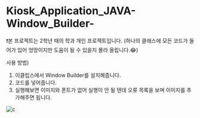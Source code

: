 # Kiosk_Application_JAVA-Window_Builder-
❗본 프로젝트는 2학년 때의 학과 개인 프로젝트입니다.
(하나의 클래스에 모든 코드가 들어가 있어 엉망이지만 도움이 될 수 있을지 몰라 올립니다.😂)

사용 방법)
1. 이클립스에서 Window Builder를 설치해줍니다.
2. 코드를 넣어줍니다.
3. 실행해보면 이미지와 폰트가 없어 실행이 안 될 텐데 오류 목록을 보며 이미지를 추가해주면 됩니다.

![c](https://user-images.githubusercontent.com/90389323/188677308-1375eaf4-f970-4dd2-b581-1602aae37f50.PNG)
